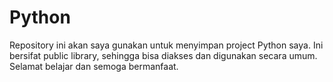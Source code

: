 # Python

Repository ini akan saya gunakan untuk menyimpan project Python saya. 
Ini bersifat public library, sehingga bisa diakses dan digunakan secara umum.
Selamat belajar dan semoga bermanfaat.
